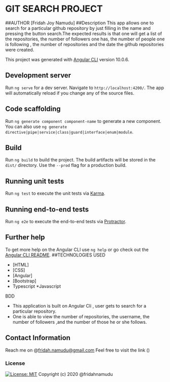 # GIT SEARCH PROJECT
##AUTHOR
[Fridah Joy Namudu]
##Description
This app allows one to search for a particular github repository by just filling in the name and pressing the button search.The expected results is that one will get a list of the repositories, the number of followers one has, the number of people one is following , the number of repositories and the date the github repositories were created.

This project was generated with [Angular CLI](https://github.com/angular/angular-cli) version 10.0.6.

## Development server

Run `ng serve` for a dev server. Navigate to `http://localhost:4200/`. The app will automatically reload if you change any of the source files.

## Code scaffolding

Run `ng generate component component-name` to generate a new component. You can also use `ng generate directive|pipe|service|class|guard|interface|enum|module`.

## Build

Run `ng build` to build the project. The build artifacts will be stored in the `dist/` directory. Use the `--prod` flag for a production build.

## Running unit tests

Run `ng test` to execute the unit tests via [Karma](https://karma-runner.github.io).

## Running end-to-end tests

Run `ng e2e` to execute the end-to-end tests via [Protractor](http://www.protractortest.org/).

## Further help

To get more help on the Angular CLI use `ng help` or go check out the [Angular CLI README](https://github.com/angular/angular-cli/blob/master/README.md).
 ##TECHNOLOGIES USED
 
* [HTML]
* [CSS]
* [Angular]
* [Bootstrap]
* Typescript
*Javascript

BDD
- This application is built on Angular Cli , user gets to search for a particular repository.
- One is able to view the number of repositories, the username, the number of followers ,and the number of those he or she follows.
## Contact Information
Reach me on @fridah.namudu@gmail.com
Feel free to visit the link ()
### License
[![License: MIT](https://img.shields.io/badge/License-MIT-yellow.svg)](https://opensource.org/licenses/MIT)
Copyright (c) 2020 @fridahnamudu

